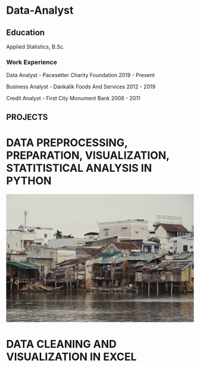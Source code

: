 # Data-Analyst

## Education
Applied Statistics, B.Sc.

### Work Experience
Data Analyst - Pacesetter Charity Foundation   2019 - Present

Business Analyst - Dankalik Foods And Services   2012 - 2019

Credit Analyst - First City Monument Bank     2008 - 2011

## PROJECTS
# DATA PREPROCESSING, PREPARATION, VISUALIZATION, STATITISTICAL ANALYSIS IN PYTHON
![](/images/mpi.jpg)


# DATA CLEANING AND VISUALIZATION IN EXCEL
